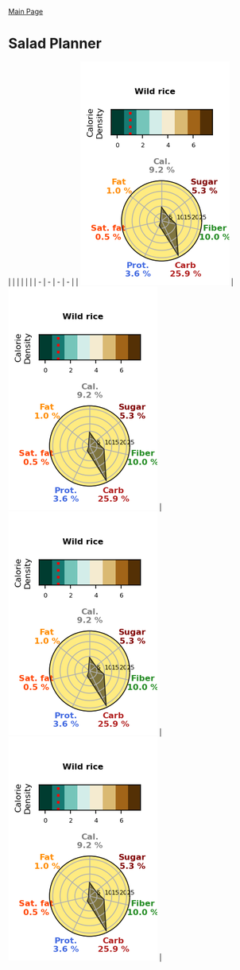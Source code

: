 [Main Page](https://yolanda-ht.github.io/YoloCookBlob/)

# Salad Planner

| <!-- -->    | <!-- -->    |  <!-- -->    | <!-- -->    |   <!-- -->    |
| - | - | - | - |
| ![a](Salad_planner_database_plots/CRB_10___Wild_rice.png) | ![a](Salad_planner_database_plots/CRB_10___Wild_rice.png) | ![a](Salad_planner_database_plots/CRB_10___Wild_rice.png) | ![a](Salad_planner_database_plots/CRB_10___Wild_rice.png) |
